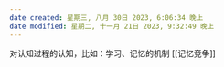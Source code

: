 ```yaml
---
date created: 星期三, 八月 30日 2023, 6:06:34 晚上
date modified: 星期二, 十一月 21日 2023, 9:32:49 晚上
---
```

对认知过程的认知，比如：学习、记忆的机制
[[记忆竞争]]